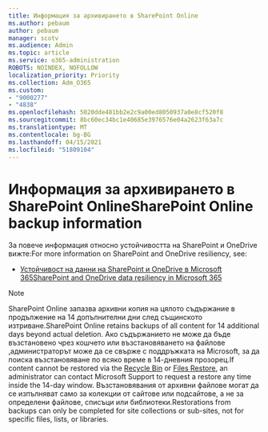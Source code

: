 ```yaml
---
title: Информация за архивирането в SharePoint Online
ms.author: pebaum
author: pebaum
manager: scotv
ms.audience: Admin
ms.topic: article
ms.service: o365-administration
ROBOTS: NOINDEX, NOFOLLOW
localization_priority: Priority
ms.collection: Adm_O365
ms.custom:
- "9000277"
- "4838"
ms.openlocfilehash: 5020dde481bb2e2c9a00ed8050937a0e8cf520f8
ms.sourcegitcommit: 8bc60ec34bc1e40685e3976576e04a2623f63a7c
ms.translationtype: MT
ms.contentlocale: bg-BG
ms.lasthandoff: 04/15/2021
ms.locfileid: "51809104"
---
```

# <a name="sharepoint-online-backup-information"></a><span data-ttu-id="85e72-102">Информация за архивирането в SharePoint Online</span><span class="sxs-lookup"><span data-stu-id="85e72-102">SharePoint Online backup information</span></span>

<span data-ttu-id="85e72-103">За повече информация относно устойчивостта на SharePoint и OneDrive вижте:</span><span class="sxs-lookup"><span data-stu-id="85e72-103">For more information on SharePoint and OneDrive resiliency, see:</span></span>

- [<span data-ttu-id="85e72-104">Устойчивост на данни на SharePoint и OneDrive в Microsoft 365</span><span class="sxs-lookup"><span data-stu-id="85e72-104">SharePoint and OneDrive data resiliency in Microsoft 365</span></span>](https://docs.microsoft.com/compliance/assurance/assurance-sharepoint-onedrive-data-resiliency)

> [!NOTE]
> <span data-ttu-id="85e72-105">SharePoint Online запазва архивни копия на цялото съдържание в продължение на 14 допълнителни дни след същинското изтриване.</span><span class="sxs-lookup"><span data-stu-id="85e72-105">SharePoint Online retains backups of all content for 14 additional days beyond actual deletion.</span></span> <span data-ttu-id="85e72-106">Ако съдържанието не може [](https://support.microsoft.com/office/restore-deleted-items-from-the-site-collection-recycle-bin-5fa924ee-16d7-487b-9a0a-021b9062d14b) да бъде възстановено чрез кошчето или възстановяването на файлове [,](https://support.microsoft.com/office/restore-your-onedrive-fa231298-759d-41cf-bcd0-25ac53eb8a15)администраторът може да се свърже с поддръжката на Microsoft, за да поиска възстановяване по всяко време в 14-дневния прозорец.</span><span class="sxs-lookup"><span data-stu-id="85e72-106">If content cannot be restored via the [Recycle Bin](https://support.microsoft.com/office/restore-deleted-items-from-the-site-collection-recycle-bin-5fa924ee-16d7-487b-9a0a-021b9062d14b) or [Files Restore](https://support.microsoft.com/office/restore-your-onedrive-fa231298-759d-41cf-bcd0-25ac53eb8a15), an administrator can contact Microsoft Support to request a restore any time inside the 14-day window.</span></span> <span data-ttu-id="85e72-107">Възстановявания от архивни файлове могат да се изпълняват само за колекции от сайтове или подсайтове, а не за определени файлове, списъци или библиотеки.</span><span class="sxs-lookup"><span data-stu-id="85e72-107">Restorations from backups can only be completed for site collections or sub-sites, not for specific files, lists, or libraries.</span></span>
